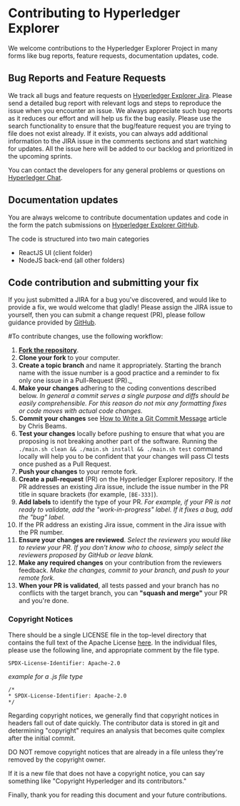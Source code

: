 
<!-- (SPDX-License-Identifier: CC-BY-4.0) -->  <!-- Ensure there is a newline before, and after, this line -->

# Contributing to Hyperledger Explorer

We welcome contributions to the Hyperledger Explorer Project in many forms like bug reports, feature requests,  documentation updates, code.


## Bug Reports and Feature Requests

We track all bugs and feature requests on [Hyperledger Explorer Jira](https://jira.hyperledger.org/projects/BE/issues). Please send a detailed bug report with relevant logs and steps to reproduce the issue when you encounter an issue. We always appreciate such bug reports as it reduces our effort and will help us fix the bug easily. Please use the search functionality to ensure that the bug/feature request you are trying to file does not exist already. If it exists, you can always add additional information to the JIRA issue in the comments sections and start watching for updates. All the issue here will be added to our backlog and prioritized in the upcoming sprints.

You can contact the developers for any general problems or questions on [Hyperledger Chat](https://chat.hyperledger.org/channel/hyperledger-explorer).

## Documentation updates

You are always welcome to contribute documentation updates and code in the form the patch submissions on [Hyperledger Explorer GitHub](https://github.com/hyperledger/blockchain-explorer).

The code is structured into two main categories
* ReactJS UI (client folder)
* NodeJS back-end (all other folders)


## Code contribution and submitting your fix


If you just submitted a JIRA for a bug you've discovered, and would like to
provide a fix, we would welcome that gladly! Please assign the JIRA issue to
yourself, then you can submit a change request (PR), please follow guidance provided by
[GitHub](https://help.github.com/en/github/collaborating-with-issues-and-pull-requests/about-pull-requests).

<!--  Contributing -->

#To contribute changes, use the following workflow:

1. [**Fork the repository**](https://github.com/hyperledger/blockchain-explorer/fork).
1. **Clone your fork** to your computer.
1. **Create a topic branch** and name it appropriately.
Starting the branch name with the issue number is a good practice and a reminder to fix only one issue in a
Pull-Request (PR)._
1. **Make your changes** adhering to the coding conventions described below.
_In general a commit serves a single purpose and diffs should be easily comprehensible.
For this reason do not mix any formatting fixes or code moves with actual code changes._
1. **Commit your changes** see [How to Write a Git Commit Message](https://chris.beams.io/posts/git-commit/) article by Chris Beams.
1. **Test your changes** locally before pushing to ensure that what you are proposing is not breaking
another part of the software. Running the `./main.sh clean && ./main.sh install && ./main.sh test` command locally will help you
to be confident that your changes will pass CI tests once pushed as a Pull Request.
1. **Push your changes** to your remote fork.
1. **Create a pull-request** (PR) on the Hyperledger Explorer repository. If the PR addresses an existing Jira issue,
include the issue number in the PR title in square brackets (for example, `[BE-333]`).
1. **Add labels** to identify the type of your PR. _For example, if your PR is not ready to validate,
add the "work-in-progress" label. If it fixes a bug, add the "bug" label._
1. If the PR address an existing Jira issue, comment in the Jira issue with the PR number.
1. **Ensure your changes are reviewed**.
_Select the reviewers you would like to review your PR.
If you don't know who to choose, simply select the reviewers proposed by GitHub or leave blank._
1. **Make any required changes** on your contribution from the reviewers feedback.
_Make the changes, commit to your branch, and push to your remote fork._
1. **When your PR is validated**, all tests passed and your branch has no conflicts with the target branch,
you can **"squash and merge"** your PR and you're done.

<!--  Contributing -->

### Copyright Notices

There should be a single LICENSE file in the top-level directory that contains the full text of the Apache License [here](http://www.apache.org/licenses/LICENSE-2.0).
In the individual files, please use the following line, and appropriate comment by the file type.

`SPDX-License-Identifier: Apache-2.0`

*example for a .js file type*
```
/*
* SPDX-License-Identifier: Apache-2.0
*/

```

Regarding copyright notices, we generally find that copyright notices in headers fall out of date quickly. The contributor data is stored in git and determining "copyright" requires an analysis that becomes quite complex after the initial commit.

DO NOT remove copyright notices that are already in a file unless they're removed by the copyright owner.

If it is a new file that does not have a copyright notice, you can say something like "Copyright Hyperledger and its contributors."

Finally, thank you for reading this document and your future contributions.

